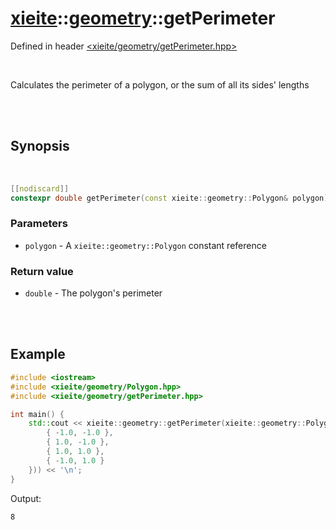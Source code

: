 # [xieite](../xieite.md)::[geometry](../geometry.md)::getPerimeter
Defined in header [<xieite/geometry/getPerimeter.hpp>](../../include/xieite/geometry/getPerimeter.hpp)

<br/>

Calculates the perimeter of a polygon, or the sum of all its sides' lengths

<br/><br/>

## Synopsis

<br/>

```cpp
[[nodiscard]]
constexpr double getPerimeter(const xieite::geometry::Polygon& polygon) noexcept;
```
### Parameters
- `polygon` - A `xieite::geometry::Polygon` constant reference
### Return value
- `double` - The polygon's perimeter

<br/><br/>

## Example
```cpp
#include <iostream>
#include <xieite/geometry/Polygon.hpp>
#include <xieite/geometry/getPerimeter.hpp>

int main() {
	std::cout << xieite::geometry::getPerimeter(xieite::geometry::Polygon({
		{ -1.0, -1.0 },
		{ 1.0, -1.0 },
		{ 1.0, 1.0 },
		{ -1.0, 1.0 }
	})) << '\n';
}
```
Output:
```
8
```
